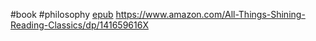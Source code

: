 #book #philosophy 
[epub](/Data/Books/All_Things_Shining_Reading_the_Western_Classics_to_Find_Meaning_in_a_Secular_Age_by_Hubert_Dreyfus,_Sean_Dorrance_Kelly_(z-lib.org))
https://www.amazon.com/All-Things-Shining-Reading-Classics/dp/141659616X